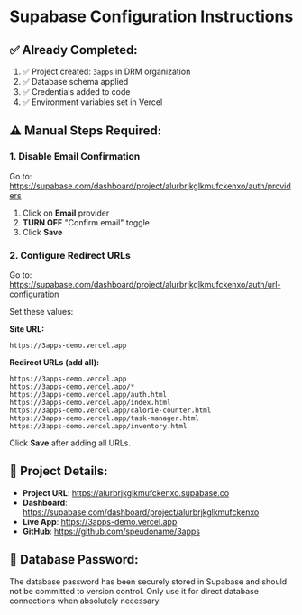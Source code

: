 # Supabase Configuration Instructions

## ✅ Already Completed:
1. ✅ Project created: `3apps` in DRM organization
2. ✅ Database schema applied
3. ✅ Credentials added to code
4. ✅ Environment variables set in Vercel

## ⚠️ Manual Steps Required:

### 1. Disable Email Confirmation
Go to: https://supabase.com/dashboard/project/alurbrjkglkmufckenxo/auth/providers

1. Click on **Email** provider
2. **TURN OFF** "Confirm email" toggle
3. Click **Save**

### 2. Configure Redirect URLs
Go to: https://supabase.com/dashboard/project/alurbrjkglkmufckenxo/auth/url-configuration

Set these values:

**Site URL:**
```
https://3apps-demo.vercel.app
```

**Redirect URLs (add all):**
```
https://3apps-demo.vercel.app
https://3apps-demo.vercel.app/*
https://3apps-demo.vercel.app/auth.html
https://3apps-demo.vercel.app/index.html
https://3apps-demo.vercel.app/calorie-counter.html
https://3apps-demo.vercel.app/task-manager.html
https://3apps-demo.vercel.app/inventory.html
```

Click **Save** after adding all URLs.

## 📝 Project Details:
- **Project URL**: https://alurbrjkglkmufckenxo.supabase.co
- **Dashboard**: https://supabase.com/dashboard/project/alurbrjkglkmufckenxo
- **Live App**: https://3apps-demo.vercel.app
- **GitHub**: https://github.com/speudoname/3apps

## 🔐 Database Password:
The database password has been securely stored in Supabase and should not be committed to version control.
Only use it for direct database connections when absolutely necessary.